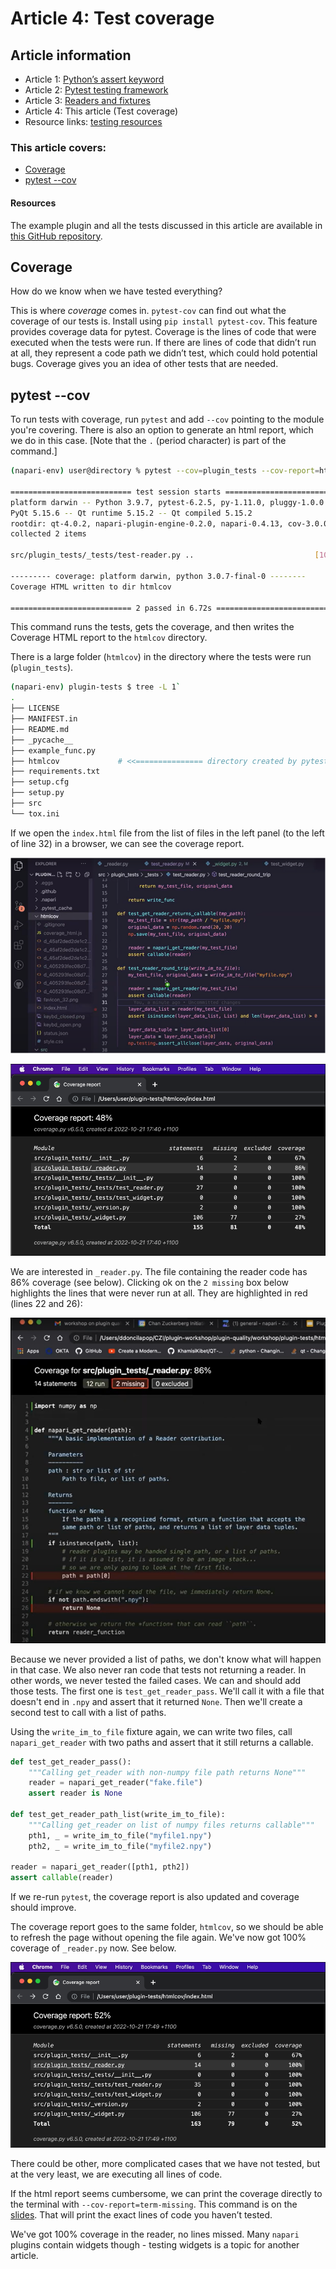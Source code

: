 # Article 4: Test coverage

## Article information  

* Article 1: [Python’s assert keyword](./Article-1-pythons-assert-keyword.md) 
* Article 2: [Pytest testing framework](./Article-2-pytest-testing-frameworks.md)  
* Article 3: [Readers and fixtures](./Article-3-readers-and-fixtures.md)  
* Article 4: This article (Test coverage)   
* Resource links: [testing resources](./Testing-resources.md)   

### This article covers:   
* [Coverage](#coverage)
* [pytest --cov](#pytest---cov)    
 
#### Resources  
The example plugin and all the tests discussed in this article are available in [this GitHub repository](https://github.com/DragaDoncila/plugin-tests).    

## Coverage  
How do we know when we have tested everything? 

This is where _coverage_ comes in. `pytest-cov` can find out what the coverage of our tests is. Install using 
`pip install pytest-cov`. This feature provides coverage data for pytest. Coverage is the lines of code that were executed when the tests were run. If there are lines of code that didn’t run at all, they represent a code path we didn’t test, which could hold potential bugs. Coverage gives you an idea of other tests that are needed. 

## pytest --cov  

To run tests with coverage, run `pytest` and add `--cov` pointing to the module you're covering. There is also an option to generate an html report, which we do in this case. [Note that the `.` (period character) is part of the command.]  

```bash
(napari-env) user@directory % pytest --cov=plugin_tests --cov-report=html .  

=========================== test session starts ==========================  
platform darwin -- Python 3.9.7, pytest-6.2.5, py-1.11.0, pluggy-1.0.0  
PyQt 5.15.6 -- Qt runtime 5.15.2 -- Qt compiled 5.15.2  
rootdir: qt-4.0.2, napari-plugin-engine-0.2.0, napari-0.4.13, cov-3.0.0  
collected 2 items  

src/plugin_tests/_tests/test-reader.py ..                           [100%]  

--------- coverage: platform darwin, python 3.0.7-final-0 --------  
Coverage HTML written to dir htmlcov  

=========================== 2 passed in 6.72s ==========================  
```

This command runs the tests, gets the coverage, and then writes the Coverage HTML report to the `htmlcov` directory.

There is a large folder (`htmlcov`) in the directory where the tests were run (`plugin_tests`). 

```bash
(napari-env) plugin-tests $ tree -L 1`  
.  
├── LICENSE    
├── MANIFEST.in  
├── README.md  
├── _pycache__  
├── example_func.py  
├── htmlcov		        # <<=============== directory created by pytest-cov
├── requirements.txt  
├── setup.cfg  
├── setup.py  
├── src  
└── tox.ini  
```

If we open the `index.html` file from the list of files in the left panel (to the left of line 32) in a browser, we can see the coverage report. 

![htmlcov directory](../../images/Test_Coverage_htmlcov_directory.png)

![Coverage Report](../../images/Coverage_report.png)

We are interested in `_reader.py`. The file containing the reader code has 86% coverage (see below). Clicking ok on the `2 missing` box below highlights the lines that were never run at all. They are highlighted in red (lines 22 and 26): 

![Lines not run highlighted in red](../../images/Lines_not_run_highlighted_in_red.png)

Because we never provided a list of paths, we don't know what will happen in that case. We also never ran code that tests not returning a reader. In other words, we never tested the failed cases. We can and should add those tests. The first one is `test_get_reader_pass`. We'll call it with a file that doesn't end in `.npy` and assert that it returned `None`. Then we'll create a second test to call with a list of paths.

Using the `write_im_to_file` fixture again, we can write two files, call `napari_get_reader` with two paths and assert that it still returns a callable.
```python
def test_get_reader_pass():  
    """Calling get_reader with non-numpy file path returns None"""  
    reader = napari_get_reader("fake.file")  
    assert reader is None  
    
def test_get_reader_path_list(write_im_to_file):  
    """Calling get_reader on list of numpy files returns callable"""  
    pth1, _ = write_im_to_file("myfile1.npy")
    pth2, _ = write_im_to_file("myfile2.npy")
    
reader = napari_get_reader([pth1, pth2])  
assert callable(reader)  
```

If we re-run `pytest`, the coverage report is also updated and coverage should improve.

The coverage report goes to the same folder, `htmlcov`, so we should be able to refresh the page without opening the file again. We've now got 100% coverage of `_reader.py` now. See below.

![second coverage report](../../images/Second_coverage_report.png)    

There could be other, more complicated cases that we have not tested, but at the very least, we are executing all lines of code.

If the html report seems cumbersome, we can print the coverage directly to the terminal with `--cov-report=term-missing`. This command is on the [slides](https://docs.google.com/presentation/d/1vD1_jhK6Xjqltmlp5Q2auXkgkvQTrr2d77_a9TqD6yk/edit#slide=id.g10c4a0816be_0_24). That will print the exact lines of code you haven’t tested.

We've got 100% coverage in the reader, no lines missed. Many `napari` plugins contain widgets though - testing widgets is a topic for another article.
